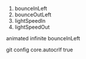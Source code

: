 1. bounceInLeft
2. bounceOutLeft
3. lightSpeedIn
4. lightSpeedOut


animated infinite bounceInLeft

git config core.autocrlf true
